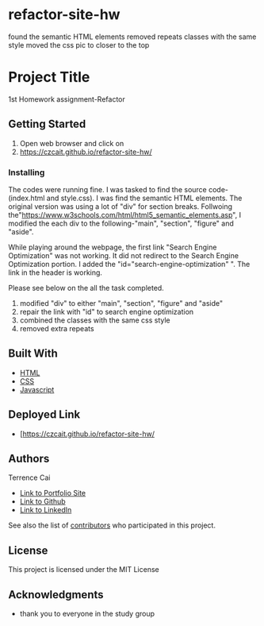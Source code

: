 # refactor-site-hw

found the semantic HTML elements
removed repeats classes with the same style
moved the css pic to closer to the top


# Project Title

1st Homework assignment-Refactor

## Getting Started

1. Open web browser and click on
2. https://czcait.github.io/refactor-site-hw/



### Installing

The codes were running fine. I was tasked to find the source code-(index.html and style.css). I was find the semantic HTML elements. The original version was using a lot of "div" for section breaks. Follwoing the"https://www.w3schools.com/html/html5_semantic_elements.asp", I modified the each div to the following-"main", "section", "figure" and "aside".

While playing around the webpage, the first link "Search Engine Optimization" was not working. It did not redirect to the Search Engine Optimization portion. I added the "id="search-engine-optimization" ". The link in the header is working. 

Please see below on the all the task completed.
1. modified "div" to either "main", "section", "figure" and "aside"
2. repair the link with "id" to search engine optimization
3. combined the classes with the same css style
4. removed extra repeats


## Built With

* [HTML](https://developer.mozilla.org/en-US/docs/Web/HTML)
* [CSS](https://developer.mozilla.org/en-US/docs/Web/CSS)
* [Javascript](https://developer.mozilla.org/en-US/docs/Web/JavaScript)

## Deployed Link

* [https://czcait.github.io/refactor-site-hw/


## Authors

Terrence Cai

- [Link to Portfolio Site](#)
- [Link to Github](https://github.com/)
- [Link to LinkedIn](https://www.linkedin.com/)

See also the list of [contributors](https://github.com/your/project/contributors) who participated in this project.

## License

This project is licensed under the MIT License 

## Acknowledgments

* thank you to everyone in the study group
